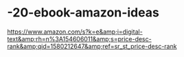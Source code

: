 # -20-ebook-amazon-ideas
https://www.amazon.com/s?k=e&amp;i=digital-text&amp;rh=n%3A154606011&amp;s=price-desc-rank&amp;qid=1580212647&amp;ref=sr_st_price-desc-rank
